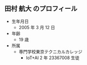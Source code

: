 ## 田村 航大 のプロフィール

- 生年月日
  - 2005 年 3 月 12 日
- 年齢
  - 19 歳
- 所属
  - 専門学校東京テクニカルカレッジ
    - IoT+AI 2 年 23367008 生徒
